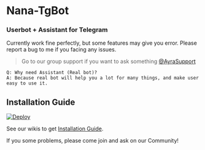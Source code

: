 # Nana-TgBot
### Userbot + Assistant for Telegram

Currently work fine perfectly, but some features may give you error. Please report a bug to me if you facing any issues.
> Go to our group support if you want to ask something [@AyraSupport](https://t.me/AyraSupport)

```
Q: Why need Assistant (Real bot)?
A: Because real bot will help you a lot for many things, and make user easy to use it.
```

## Installation Guide

[![Deploy](https://www.herokucdn.com/deploy/button.svg)](https://heroku.com/deploy?template=https://github.com/AyraHikari/Nana-TgBot/tree/dev)

See our wikis to get [Installation Guide](https://github.com/AyraHikari/Nana-TgBot/wiki).

If you some problems, please come join and ask on our Community!
